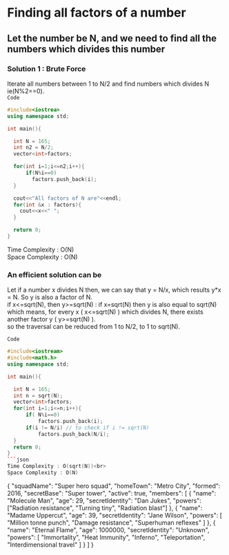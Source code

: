 # Finding all factors of a number

## Let the number be N, and we need to find all the numbers which divides this number

### Solution 1 : Brute Force
Iterate all numbers between 1 to N/2 and find numbers which divides N ie(N%2==0).
<br>
`Code`
```cpp
#include<iostrea>
using namespace std;

int main(){

  int N = 165;
  int n2 = N/2;
  vector<int>factors;

  for(int i=1;i<=n2;i++){
      if(N%i==0)
        factors.push_back(i);
  }

  cout<<"All factors of N are"<<endl;
  for(int &x : factors){
    cout<<x<<" ";
  }

  return 0;
}
```
Time Complexity : O(N) <br>
Space Complexity : O(N)

### An efficient solution can be
Let if a number x divides N then, we can say that y = N/x, which results y*x = N. So y is also a factor of N.<br>
if x<=sqrt(N), then y>=sqrt(N) : if x=sqrt(N) then y is also equal to sqrt(N) <br>
which means, for every x ( x<=sqrt(N) ) which divides N, there exists another factor y ( y>=sqrt(N) ). <br>
so the traversal can be reduced from 1 to N/2, to 1 to sqrt(N).<br>

`Code`

```cpp
#include<iostream>
#include<math.h>
using namespace std;

int main(){

  int N = 165;
  int n = sqrt(N);
  vector<int>factors;
  for(int i=1;i<=n;i++){
      if( N%i==0)
          factors.push_back(i);
      if(i != N/i) // to check if i != sqrt(N)
          factors.push_back(N/i);
  }
  return 0;
}
```json
Time Complexity : O(sqrt(N))<br>
Space Complexity : O(N)

```
{
  "squadName": "Super hero squad",
  "homeTown": "Metro City",
  "formed": 2016,
  "secretBase": "Super tower",
  "active": true,
  "members": [
    {
      "name": "Molecule Man",
      "age": 29,
      "secretIdentity": "Dan Jukes",
      "powers": ["Radiation resistance", "Turning tiny", "Radiation blast"]
    },
    {
      "name": "Madame Uppercut",
      "age": 39,
      "secretIdentity": "Jane Wilson",
      "powers": [
        "Million tonne punch",
        "Damage resistance",
        "Superhuman reflexes"
      ]
    },
    {
      "name": "Eternal Flame",
      "age": 1000000,
      "secretIdentity": "Unknown",
      "powers": [
        "Immortality",
        "Heat Immunity",
        "Inferno",
        "Teleportation",
        "Interdimensional travel"
      ]
    }
  ]
}

```


